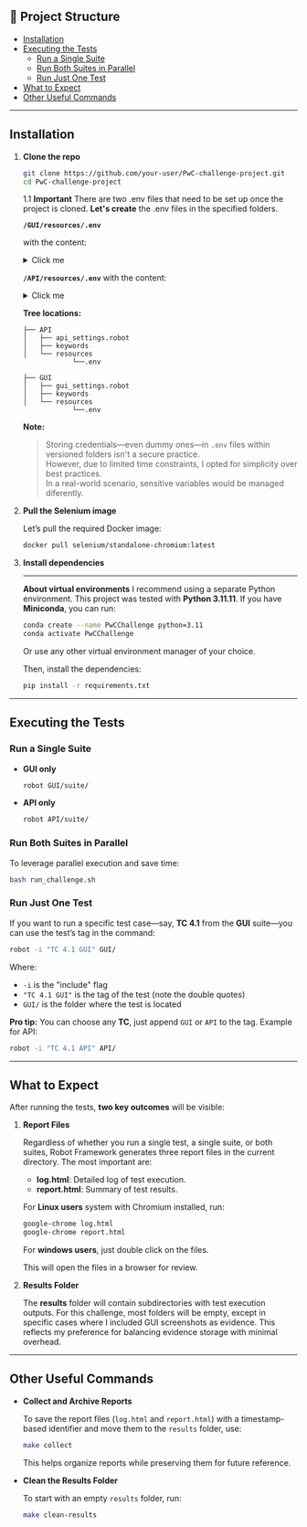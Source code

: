 ## 📁 Project Structure

- [Installation](#installation)
- [Executing the Tests](#executing-the-tests)
  - [Run a Single Suite](#run-a-single-suite)
  - [Run Both Suites in Parallel](#run-both-suites-in-parallel)
  - [Run Just One Test](#run-just-one-test)
- [What to Expect](#what-to-expect)
- [Other Useful Commands](#other-useful-commands)

---

## Installation

1. **Clone the repo**
   ```bash
   git clone https://github.com/your-user/PwC-challenge-project.git
   cd PwC-challenge-project
    ```
    1.1 **Important**
    There are two .env files that need to be set up once the project is cloned. **Let's create** the .env files in the specified folders.


    **`/GUI/resources/.env`**

    with the content:
    <details>
    <summary>Click me</summary>

        SAUCEDEMO_USERNAME=standard_user
        SAUCEDEMO_PASSWORD=secret_sauce

    </details> 

    **`/API/resources/.env`**
    with the content:

    <details>
    <summary>Click me</summary>

        API_USER=admin
        API_PASS=password123

    </details> 

    **Tree locations:**
    ```
    ├── API
    │   ├── api_settings.robot
    │   ├── keywords
    │   └── resources
                └──.env
    ```

    ```
    ├── GUI
    │   ├── gui_settings.robot
    │   ├── keywords
    │   └── resources
                └──.env
    ```

    **Note:**
    > Storing credentials—even dummy ones—in `.env` files within versioned folders isn't a secure practice.  
    > However, due to limited time constraints, I opted for simplicity  over best practices.  
    > In a real-world scenario, sensitive variables would be managed diferently.
2. **Pull the Selenium image**

    Let’s pull the required Docker image:

   ```bash
   docker pull selenium/standalone-chromium:latest
   ```

3. **Install dependencies**

   ---

   **About virtual environments**
   I recommend using a separate Python environment.
   This project was tested with **Python 3.11.11**.
   If you have **Miniconda**, you can run:

   ```bash
   conda create --name PwCChallenge python=3.11
   conda activate PwCChallenge
   ```

   Or use any other virtual environment manager of your choice.

   Then, install the dependencies:

   ```bash
   pip install -r requirements.txt
   ```

---

## Executing the Tests

### Run a Single Suite

* **GUI only**

  ```bash
  robot GUI/suite/
  ```

* **API only**

  ```bash
  robot API/suite/
  ```

### Run Both Suites in Parallel

To leverage parallel execution and save time:

```bash
bash run_challenge.sh
```

### Run Just One Test

If you want to run a specific test case—say, **TC 4.1** from the **GUI** suite—you can use the test’s tag in the command:

```bash
robot -i "TC 4.1 GUI" GUI/
```

Where:

* `-i` is the "include" flag
* `"TC 4.1 GUI"` is the tag of the test (note the double quotes)
* `GUI/` is the folder where the test is located

**Pro tip:**
You can choose any **TC**, just append `GUI` or `API` to the tag.
Example for API:

```bash
robot -i "TC 4.1 API" API/
```

---

## What to Expect

After running the tests, **two key outcomes** will be visible:

1. **Report Files**

   Regardless of whether you run a single test, a single suite, or both suites, Robot Framework generates three report files in the current directory. The most important are:

   - **log.html**: Detailed log of test execution.
   - **report.html**: Summary of test results.

   For **Linux users** system with Chromium installed, run:

   ```bash
   google-chrome log.html
   google-chrome report.html
   ```

   For **windows users**, just double click on the files.

   This will open the files in a browser for review.

2. **Results Folder**

   The **results** folder will contain subdirectories with test execution outputs. For this challenge, most folders will be empty, except in specific cases where I included GUI screenshots as evidence. This reflects my preference for balancing evidence storage with minimal overhead.

---

## Other Useful Commands

- **Collect and Archive Reports**

   To save the report files (`log.html` and `report.html`) with a timestamp-based identifier and move them to the `results` folder, use:

   ```bash
   make collect
   ```

   This helps organize reports while preserving them for future reference.

- **Clean the Results Folder**

   To start with an empty `results` folder, run:

   ```bash
   make clean-results
   ```
